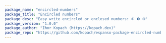```yaml
---
package_name: "encircled-numbers"
package_title: "Encircled numbers"
package_desc: "Easy write encircled or enclosed numbers: ① ❷ ③"
package_version: "1.0.0"
package_author: "Ihor Kopach (https://kopach.dev)"
package_repo: "https://github.com/kopach/espanso-package-encircled-numbers"
---
```

